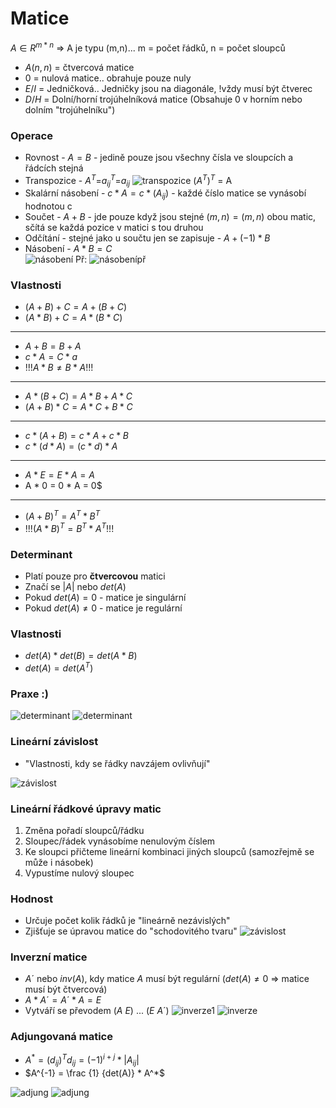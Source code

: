 # Matice
$A \in R^{m*n}$ => A je typu (m,n)... m = počet řádků, n = počet sloupců
* $A(n,n)$ = čtvercová matice
* $0$ = nulová matice.. obrahuje pouze nuly
* $E / I$ = Jedničková.. Jedničky jsou na diagonále, !vždy musí být čtverec
* $D / H$ = Dolní/horní trojúhelníková matice (Obsahuje 0 v horním nebo dolním "trojúhelníku")

### Operace
* Rovnost - $A = B$ - jedině pouze jsou všechny čísla ve sloupcích a řádcích stejná     
* Transpozice - $A^{T}$=$a_{ij}^{T}$=$a_{ij}$ ![transpozice](img/transpozice.png)
$(A^{T})^{T}$ = A
* Skalární násobení - $c * A = c * (A_{ij}$) - každé číslo matice se vynásobí hodnotou c
*  Součet - $A + B$ - jde pouze když jsou stejné $(m,n) = (m,n)$ obou matic, sčítá se každá pozice v matici s tou druhou
*  Odčítání - stejné jako u součtu jen se zapisuje - $A + (-1)*B$
*  Násobení - $A * B = C$    
![násobení](img/násobení.png) Př: ![násobenípř](img/násobenípř.png)

### Vlastnosti
* $(A + B) + C = A + (B + C)$
* $(A * B) + C = A * (B * C)$
---
* $A + B = B + A$
* $c * A = C * a$
* !!!$A * B ≠ B * A$!!!
---
* $A * (B + C) = A * B + A * C$
* $(A + B) * C = A * C + B * C$
---
* $c * (A + B) = c * A + c * B$
* $c * (d * A) = (c * d) * A$
---
* $A * E = E * A = A$
* A * 0 = 0 * A = 0$
---
* $(A + B)^T = A^T * B^T$
* !!!$(A * B)^T = B^T * A^T$!!!

### Determinant
* Platí pouze pro **čtvercovou** matici
* Značí se $|A|$ nebo $det(A)$
* Pokud $det(A) = 0$ - matice je singulární
* Pokud $det(A) ≠ 0$ - matice je regulární

### Vlastnosti
* $det(A) * det(B) = det(A * B)$
* $det(A) = det(A^T)$

### Praxe :)
![determinant](img/Determinant.png)
![determinant](img/determinant2.png)
### Lineární závislost
* "Vlastnosti, kdy se řádky navzájem ovlivňují"

![závislost](img/závislost.png)
### Lineární řádkové úpravy matic
1. Změna pořadí sloupců/řádku
2. Sloupec/řádek vynásobíme nenulovým číslem
3. Ke sloupci přičteme lineární kombinaci jiných sloupců (samozřejmě se může i násobek)
4. Vypustíme nulový sloupec
### Hodnost
* Určuje počet kolik řádků je "lineárně nezávislých"
* Zjišťuje se úpravou matice do "schodovitého tvaru"
![závislost](img/hodnost.png)
### Inverzní matice
- $A´$ nebo $inv(A)$, kdy matice $A$ musí být regulární ($det(A)≠0$ => matice musí být čtvercová)
- $A * A´ = A´ * A = E$
- Vytváří se převodem $(A \ E) ~ ... ~ (E \ A´)$
![inverze1](img/inverze1.png)
![inverze](img/inverze2.png)

### Adjungovaná matice
- $A^* = (d_{ij})^T   d_{ij}=(-1)^{i+j}*|A_{ij}|$
- $A^{-1} = \frac {1} {det(A)} * A^*$

![adjung](img/adjung.png)
![adjung](img/adjung2.png)